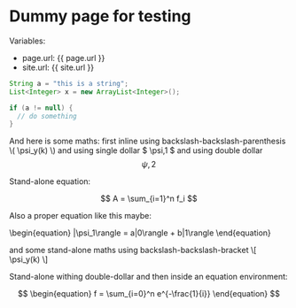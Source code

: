 # Dummy page for testing

Variables:
* page.url: {{ page.url }}
* site.url: {{ site.url }}


```java
String a = "this is a string";
List<Integer> x = new ArrayList<Integer>();

if (a != null) {
  // do something
}
```

And here is some maths: first inline using backslash-backslash-parenthesis \\( \psi_y(k) \\) and using single dollar  $ \psi,1 $ and using double dollar $$ \psi,2 $$ 


Stand-alone equation:

$$
A = \sum_{i=1}^n f_i
$$



Also a proper equation like this maybe:

\begin{equation}
   |\psi_1\rangle = a|0\rangle + b|1\rangle
\end{equation}

and some stand-alone maths using backslash-backslash-bracket  \\[ \psi_y(k) \\]

Stand-alone withing double-dollar and then inside an equation environment:

$$
\begin{equation}
  f = \sum_{i=0}^n e^{-\frac{1}{i}}
\end{equation}
$$
